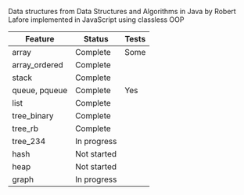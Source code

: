 Data structures from Data Structures and Algorithms in Java by Robert Lafore implemented in JavaScript using classless OOP

| Feature          | Status      | Tests |
|------------------|-------------|-------|
| array            | Complete    | Some  |
| array_ordered    | Complete    |       |
| stack            | Complete    |       |
| queue, pqueue    | Complete    | Yes   |
| list             | Complete    |       |
| tree_binary      | Complete    |       |
| tree_rb          | Complete    |       |
| tree_234         | In progress |       |
| hash             | Not started |       |
| heap             | Not started |       |
| graph            | In progress |       |
